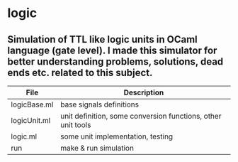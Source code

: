 # logic
## Simulation of TTL like logic units in OCaml language (gate level). I made this simulator for better understanding problems, solutions, dead ends etc. related to this subject.


| File         | Description                                                   |
|--------------|---------------------------------------------------------------|
|logicBase.ml  | base signals definitions                                      |
|logicUnit.ml  | unit definition, some conversion functions, other unit tools  |
|logic.ml      | some unit implementation, testing                             |
|run           | make & run simulation
